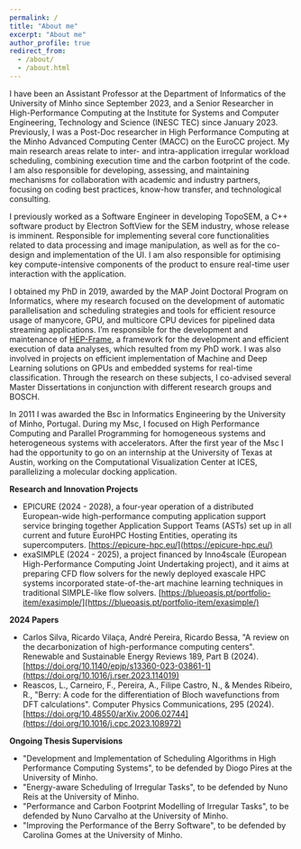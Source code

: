 ```yaml
---
permalink: /
title: "About me"
excerpt: "About me"
author_profile: true
redirect_from: 
  - /about/
  - /about.html
---
```


I have been an Assistant Professor at the Department of Informatics of the University of Minho since September 2023, and a Senior Researcher in High-Performance Computing at the Institute for Systems and Computer Engineering, Technology and Science (INESC TEC) since January 2023. Previously, I was a Post-Doc researcher in High Performance Computing at the Minho Advanced Computing Center (MACC) on the EuroCC project. My main research areas relate to inter- and intra-application irregular workload scheduling, combining execution time and the carbon footprint of the code. I am also responsible for developing, assessing, and maintaining mechanisms for collaboration with academic and industry partners, focusing on coding best practices, know-how transfer, and technological consulting.

I previously worked as a Software Engineer in developing TopoSEM, a C++ software product by Electron SoftView for the SEM industry, whose release is imminent. Responsible for implementing several core functionalities related to data processing and image manipulation, as well as for the co-design and implementation of the UI. I am also responsible for optimising key compute-intensive components of the product to ensure real-time user interaction with the application.

I obtained my PhD in 2019, awarded by the MAP Joint Doctoral Program on Informatics, where my research focused on the development of automatic parallelisation and scheduling strategies and tools for efficient resource usage of manycore, GPU, and multicore CPU devices for pipelined data streaming applications. I’m responsible for the development and maintenance of [HEP-Frame](https://bitbucket.org/ampereira/hep-frame/wiki/Home), a framework for the development and efficient execution of data analyses, which resulted from my PhD work. I was also involved in projects on efficient implementation of Machine and Deep Learning solutions on GPUs and embedded systems for real-time classification. Through the research on these subjects, I co-advised several Master Dissertations in conjunction with different research groups and BOSCH.

In 2011 I was awarded the Bsc in Informatics Engineering by the University of Minho, Portugal. During my Msc, I focused on High Performance Computing and Parallel Programming for homogeneous systems and heterogeneous systems with accelerators. After the first year of the Msc I had the opportunity to go on an internship at the University of Texas at Austin, working on the Computational Visualization Center at ICES, parallelizing a molecular docking application.

<b>Research and Innovation Projects</b>

- EPICURE (2024 - 2028), a four-year operation of a distributed European-wide high-performance computing application support service bringing together Application Support Teams (ASTs) set up in all current and future EuroHPC Hosting Entities, operating its supercomputers. [https://epicure-hpc.eu/](https://epicure-hpc.eu/)
- exaSIMPLE (2024 - 2025), a project financed by Inno4scale (European High-Performance Computing Joint Undertaking project), and it aims at preparing CFD flow solvers for the newly deployed exascale HPC systems incorporated state-of-the-art machine learning techniques in traditional SIMPLE-like flow solvers. [https://blueoasis.pt/portfolio-item/exasimple/](https://blueoasis.pt/portfolio-item/exasimple/)

<b>2024 Papers</b>

- Carlos Silva, Ricardo Vilaça, André Pereira, Ricardo Bessa, "A review on the decarbonization of high-performance computing centers". Renewable and Sustainable Energy Reviews 189, Part B (2024). [https://doi.org/10.1140/epjp/s13360-023-03861-1](https://doi.org/10.1016/j.rser.2023.114019)
- Reascos, L., Carneiro, F., Pereira, A., Filipe Castro, N., & Mendes Ribeiro, R., "Berry: A code for the differentiation of Bloch wavefunctions from DFT calculations". Computer Physics Communications, 295 (2024). [https://doi.org/10.48550/arXiv.2006.02744](https://doi.org/10.1016/j.cpc.2023.108972)

<b>Ongoing Thesis Supervisions</b>

 - "Development and Implementation of Scheduling Algorithms in High Performance Computing Systems", to be defended by Diogo Pires at the University of Minho.
 - "Energy-aware Scheduling of Irregular Tasks", to be defended by Nuno Reis at the University of Minho.
 - "Performance and Carbon Footprint Modelling of Irregular Tasks", to be defended by Nuno Carvalho at the University of Minho.
 - "Improving the Performance of the Berry Software", to be defended by Carolina Gomes at the University of Minho.

